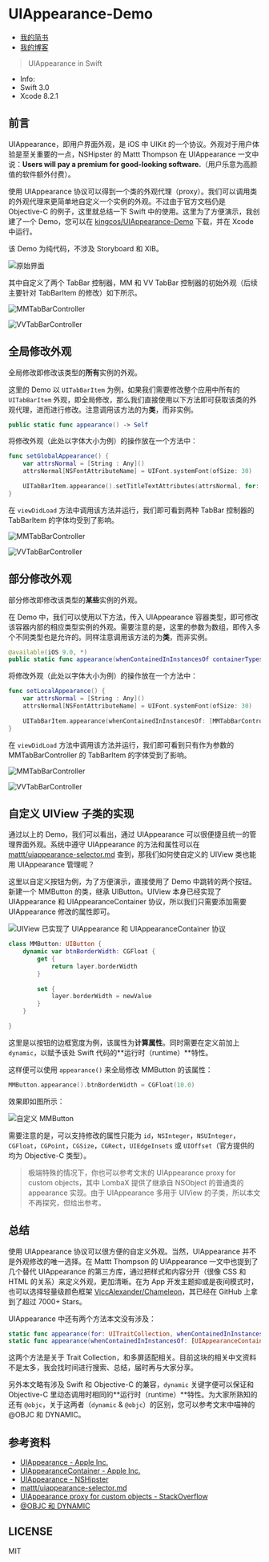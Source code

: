 # UIAppearance-Demo

- [我的简书](http://www.jianshu.com/u/b88081164fe8)
- [我的博客](https://maimieng.com)

> UIAppearance in Swift

- Info:
 - Swift 3.0
 - Xcode 8.2.1

## 前言

UIAppearance，即用户界面外观，是 iOS 中 UIKit 的一个协议。外观对于用户体验是至关重要的一点，NSHipster 的 Mattt Thompson 在 UIAppearance 一文中说：**Users will pay a premium for good-looking software.**（用户乐意为高颜值的软件额外付费）。

使用 UIAppearance 协议可以得到一个类的外观代理（proxy）。我们可以调用类的外观代理来更简单地自定义一个实例的外观。不过由于官方文档仍是 Objective-C 的例子，这里就总结一下 Swift 中的使用。这里为了方便演示，我创建了一个 Demo，您可以在 [kingcos/UIAppearance-Demo](https://github.com/kingcos/UIAppearance-Demo) 下载，并在 Xcode 中运行。

该 Demo 为纯代码，不涉及 Storyboard 和 XIB。

![原始界面](http://7xkam0.com1.z0.glb.clouddn.com/blog/uiappearance_01.png)

其中自定义了两个 TabBar 控制器，MM 和 VV TabBar 控制器的初始外观（后续主要针对 TabBarItem 的修改）如下所示。

![MMTabBarController](http://7xkam0.com1.z0.glb.clouddn.com/blog/uiappearance_02.png)

![VVTabBarController](http://7xkam0.com1.z0.glb.clouddn.com/blog/uiappearance_03.png)

## 全局修改外观

全局修改即修改该类型的**所有**实例的外观。

这里的 Demo 以 `UITabBarItem` 为例，如果我们需要修改整个应用中所有的 `UITabBarItem`  外观，即全局修改，那么我们直接使用以下方法即可获取该类的外观代理，进而进行修改。注意调用该方法的为**类**，而非实例。

```swift
public static func appearance() -> Self
```

将修改外观（此处以字体大小为例）的操作放在一个方法中：

```swift
func setGlobalAppearance() {
    var attrsNormal = [String : Any]()
    attrsNormal[NSFontAttributeName] = UIFont.systemFont(ofSize: 30)
    
    UITabBarItem.appearance().setTitleTextAttributes(attrsNormal, for: UIControlState.normal)
}
```

在 `viewDidLoad` 方法中调用该方法并运行，我们即可看到两种 TabBar 控制器的 TabBarItem 的字体均受到了影响。

![MMTabBarController](http://7xkam0.com1.z0.glb.clouddn.com/blog/uiappearance_04.png)

![VVTabBarController](http://7xkam0.com1.z0.glb.clouddn.com/blog/uiappearance_05.png)

## 部分修改外观

部分修改即修改该类型的**某些**实例的外观。

在 Demo 中，我们可以使用以下方法，传入 UIAppearance 容器类型，即可修改该容器内部的相应类型实例的外观。需要注意的是，这里的参数为数组，即传入多个不同类型也是允许的。同样注意调用该方法的为**类**，而非实例。

```swift
@available(iOS 9.0, *)
public static func appearance(whenContainedInInstancesOf containerTypes: [UIAppearanceContainer.Type]) -> Self
```

将修改外观（此处以字体大小为例）的操作放在一个方法中：

```swift
func setLocalAppearance() {
    var attrsNormal = [String : Any]()
    attrsNormal[NSFontAttributeName] = UIFont.systemFont(ofSize: 30)
    
    UITabBarItem.appearance(whenContainedInInstancesOf: [MMTabBarController.self]).setTitleTextAttributes(attrsNormal, for: UIControlState.normal)
}
```

在 `viewDidLoad` 方法中调用该方法并运行，我们即可看到只有作为参数的 MMTabBarController 的 TabBarItem 的字体受到了影响。

![MMTabBarController](http://7xkam0.com1.z0.glb.clouddn.com/blog/uiappearance_06.png)

![VVTabBarController](http://7xkam0.com1.z0.glb.clouddn.com/blog/uiappearance_07.png)

## 自定义 UIView 子类的实现

通过以上的 Demo，我们可以看出，通过 UIAppearance 可以很便捷且统一的管理界面外观。系统中遵守 UIAppearance 的方法和属性可以在 [mattt/uiappearance-selector.md](https://gist.github.com/mattt/5135521) 查到，那我们如何使自定义的 UIView 类也能用 UIAppearance 管理呢？

这里以自定义按钮为例，为了方便演示，直接使用了 Demo 中跳转的两个按钮。新建一个 MMButton 的类，继承 UIButton。UIView 本身已经实现了 UIAppearance 和 UIAppearanceContainer 协议，所以我们只需要添加需要 UIAppearance 修改的属性即可。

![UIView 已实现了 UIAppearance 和 UIAppearanceContainer 协议](http://7xkam0.com1.z0.glb.clouddn.com/blog/uiappearance_08.png)

```swift
class MMButton: UIButton {
    dynamic var btnBorderWidth: CGFloat {
        get {
            return layer.borderWidth
        }
        
        set {
            layer.borderWidth = newValue
        }
    }
    
}
```

这里是以按钮的边框宽度为例，该属性为**计算属性**。同时需要在定义前加上 `dynamic`，以赋予该处 Swift 代码的**运行时（runtime）**特性。

这样便可以使用 `appearance()` 来全局修改 MMButton 的该属性：

```swift
MMButton.appearance().btnBorderWidth = CGFloat(10.0)
```

效果即如图所示：

![自定义 MMButton](http://7xkam0.com1.z0.glb.clouddn.com/blog/uiappearance_09.png)

需要注意的是，可以支持修改的属性只能为 `id`，`NSInteger`，`NSUInteger`，`CGFloat`，`CGPoint`，`CGSize`，`CGRect`，`UIEdgeInsets` 或 `UIOffset`（官方提供的均为 Objective-C 类型）。

> 极端特殊的情况下，你也可以参考文末的 UIAppearance proxy for custom objects，其中 LombaX 提供了继承自 NSObject 的普通类的 appearance 实现。由于 UIAppearance 多用于 UIView 的子类，所以本文不再探究，但给出参考。

## 总结

使用 UIAppearance 协议可以很方便的自定义外观。当然，UIAppearance 并不是外观修改的唯一选择。在 Mattt Thompson 的 UIAppearance 一文中也提到了几个替代 UIAppearance 的第三方库，通过把样式和内容分开（很像 CSS 和 HTML 的关系）来定义外观，更加清晰。在为 App 开发主题抑或是夜间模式时，也可以选择轻量级颜色框架 [ViccAlexander/Chameleon](https://github.com/ViccAlexander/Chameleon)，其已经在 GitHub 上拿到了超过 7000+ Stars。

UIAppearance 中还有两个方法本文没有涉及：

```swift
static func appearance(for: UITraitCollection, whenContainedInInstancesOf: [UIAppearanceContainer.Type])
static func appearance(whenContainedInInstancesOf: [UIAppearanceContainer.Type])
```

这两个方法是关于 Trait Collection，和多屏适配相关。目前这块的相关中文资料不是太多，我会找时间进行搜索、总结，届时再与大家分享。

另外本文略有涉及 Swift 和 Objective-C 的兼容，`dynamic` 关键字便可以保证和 Objective-C 里动态调用时相同的**运行时（runtime）**特性。为大家所熟知的还有 `@objc`，关于这两者（`dynamic` & `@objc`）的区别，您可以参考文末中喵神的 @OBJC 和 DYNAMIC。

## 参考资料

- [UIAppearance - Apple Inc.](https://developer.apple.com/reference/uikit/uiappearance)
- [UIAppearanceContainer - Apple Inc.](https://developer.apple.com/reference/uikit/uiappearancecontainer)
- [UIAppearance - NSHipster](http://nshipster.com/uiappearance/)
- [mattt/uiappearance-selector.md](https://gist.github.com/mattt/5135521)
- [UIAppearance proxy for custom objects - StackOverflow](http://stackoverflow.com/questions/15732885/uiappearance-proxy-for-custom-objects)
- [@OBJC 和 DYNAMIC](http://swifter.tips/objc-dynamic/)

## LICENSE

MIT